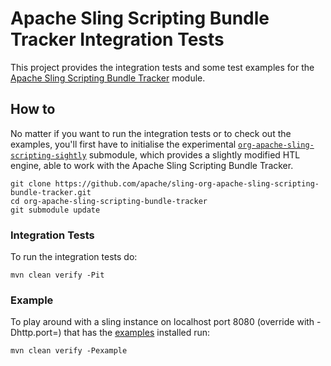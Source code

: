 Apache Sling Scripting Bundle Tracker Integration Tests
====

This project provides the integration tests and some test examples for the [Apache Sling Scripting Bundle Tracker](https://github.com/apache/sling-org-apache-sling-scripting-bundle-tracker) module.

## How to

No matter if you want to run the integration tests or to check out the examples, you'll first have to initialise the experimental [`org-apache-sling-scripting-sightly`](https://github.com/apache/sling-org-apache-sling-scripting-sightly/tree/experimental-scripting-resolver) submodule, which provides a slightly modified HTL engine, able to work with the Apache Sling Scripting Bundle Tracker.

```
git clone https://github.com/apache/sling-org-apache-sling-scripting-bundle-tracker.git
cd org-apache-sling-scripting-bundle-tracker
git submodule update
```

### Integration Tests

To run the integration tests do:

```
mvn clean verify -Pit
```

### Example

To play around with a sling instance on localhost port 8080 (override with -Dhttp.port=<port>) that has the [examples](../../examples) installed run:

```
mvn clean verify -Pexample
``` 
